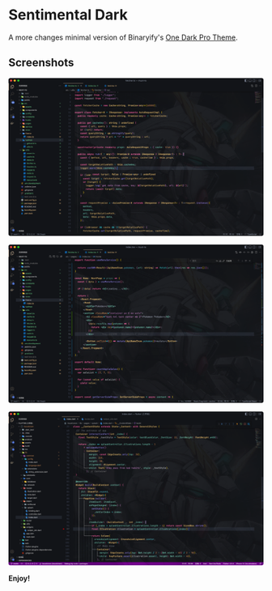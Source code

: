 # Sentimental Dark

A more changes minimal version of Binaryify's [One Dark Pro Theme](https://marketplace.visualstudio.com/items?itemName=zhuangtongfa.Material-theme).

## Screenshots

![ScreenShot](screenshots/1.png?raw=true)

![ScreenShot](screenshots/2.png?raw=true)

![ScreenShot](screenshots/3.png?raw=true)

**Enjoy!**
